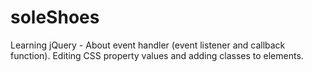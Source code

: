 # soleShoes

Learning jQuery - About event handler (event listener and callback function).
Editing CSS property values and adding classes to elements.
